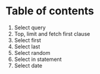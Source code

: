 # Table of contents
1. Select query
2. Top, limit and fetch first clause
3. Select first
4. Select last
5. Select random
6. Select in statement
7. Select date
